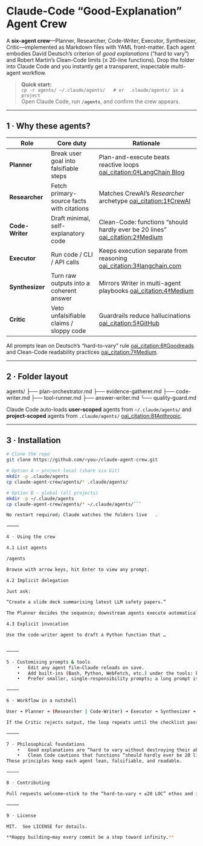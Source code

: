 # Claude-Code “Good-Explanation” Agent Crew

A **six-agent crew**—Planner, Researcher, Code-Writer, Executor, Synthesizer, Critic—implemented as Markdown files with YAML front-matter.  Each agent embodies David Deutsch’s criterion of *good explanations* (“hard to vary”) and Robert Martin’s Clean-Code limits (≤ 20-line functions).  Drop the folder into Claude Code and you instantly get a transparent, inspectable multi-agent workflow.  

> **Quick start:**  
> `cp -r agents/ ~/.claude/agents/   # or  .claude/agents/ in a project`  
> Open Claude Code, run **`/agents`**, and confirm the crew appears.  

---

## 1 · Why these agents?

| Role | Core duty | Rationale |
| ---- | --------- | --------- |
| **Planner** | Break user goal into falsifiable steps | Plan-and-execute beats reactive loops  [oai_citation:0‡LangChain Blog](https://blog.langchain.com/planning-agents/?utm_source=chatgpt.com) |
| **Researcher** | Fetch primary-source facts with citations | Matches CrewAI’s *Researcher* archetype  [oai_citation:1‡CrewAI](https://docs.crewai.com/concepts/agents?utm_source=chatgpt.com) |
| **Code-Writer** | Draft minimal, self-explanatory code | Clean-Code: functions “should hardly ever be 20 lines”  [oai_citation:2‡Medium](https://medium.com/%40j.munguia/lessons-from-clean-code-c8514d30b175?utm_source=chatgpt.com) |
| **Executor** | Run code / CLI / API calls | Keeps execution separate from reasoning  [oai_citation:3‡langchain.com](https://www.langchain.com/agents?utm_source=chatgpt.com) |
| **Synthesizer** | Turn raw outputs into a coherent answer | Mirrors Writer in multi-agent playbooks  [oai_citation:4‡Medium](https://medium.com/%40harshav.vanukuri/a-complete-guide-to-crew-ai-and-agentic-frameworks-unleashing-the-power-of-autonomous-ai-crews-9911f39110f5?utm_source=chatgpt.com) |
| **Critic** | Veto unfalsifiable claims / sloppy code | Guardrails reduce hallucinations  [oai_citation:5‡GitHub](https://github.com/microsoft/autogen/discussions/5356?utm_source=chatgpt.com) |

All prompts lean on Deutsch’s “hard-to-vary” rule  [oai_citation:6‡Goodreads](https://www.goodreads.com/quotes/11783233-we-do-so-by-seeking-good-explanations-explanations-that?utm_source=chatgpt.com) and Clean-Code readability practices  [oai_citation:7‡Medium](https://medium.com/%40diego.coder/clean-code-pocket-manual-2e6035bb4e55?utm_source=chatgpt.com).

---

## 2 · Folder layout

agents/
├── plan-orchestrator.md
├── evidence-gatherer.md
├── code-writer.md
├── tool-runner.md
├── answer-writer.md
└── quality-guard.md

Claude Code auto-loads **user-scoped** agents from `~/.claude/agents/` and **project-scoped** agents from `.claude/agents/`  [oai_citation:8‡Anthropic](https://docs.anthropic.com/en/docs/claude-code/settings?utm_source=chatgpt.com).

---

## 3 · Installation

```bash
# Clone the repo
git clone https://github.com/<you>/claude-agent-crew.git

# Option A – project-local (share via Git)
mkdir -p .claude/agents
cp claude-agent-crew/agents/* .claude/agents/

# Option B – global (all projects)
mkdir -p ~/.claude/agents
cp claude-agent-crew/agents/* ~/.claude/agents/```

No restart required; Claude watches the folders live  ￼.

⸻

4 · Using the crew

4.1 List agents

/agents

Browse with arrow keys, hit Enter to view any prompt.

4.2 Implicit delegation

Just ask:

“Create a slide deck summarising latest LLM safety papers.”

The Planner decides the sequence; downstream agents execute automatically  ￼.

4.3 Explicit invocation

Use the code-writer agent to draft a Python function that …


⸻

5 · Customising prompts & tools
	•	Edit any agent file—Claude reloads on save.
	•	Add built-ins (Bash, Python, WebFetch, etc.) under the tools: key  ￼.
	•	Prefer smaller, single-responsibility prompts; a long prompt is easy to vary and thus a bad explanation  ￼.

⸻

6 · Workflow in a nutshell

User ➜ Planner ➜ (Researcher | Code-Writer) ➜ Executor ➜ Synthesizer ➜ Critic ➜ User

If the Critic rejects output, the loop repeats until the checklist passes.

⸻

7 · Philosophical foundations
	•	Good explanations are “hard to vary without destroying their ability to explain” —David Deutsch  ￼.
	•	Clean Code cautions that functions “should hardly ever be 20 lines long” —Robert C. Martin  ￼.
These principles keep each agent lean, falsifiable, and readable.

⸻

8 · Contributing

Pull requests welcome—stick to the “hard-to-vary + ≤20 LOC” ethos and include at least one citation for any factual claim.

⸻

9 · License

MIT.  See LICENSE for details.

**Happy building—may every commit be a step toward infinity.**
